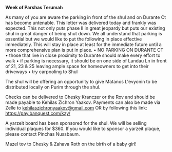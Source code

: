 **Week of Parshas Terumah**

As many of you are aware the parking in front of the shul and on Durante Ct  has become untenable. This letter was delivered today and frankly was expected. This not only puts phase II in great jeopardy but puts our existing shul in great danger of being shut down. We all understand that parking is essential but we would like to put the following in place effective immediately. This will stay in place at least for the immediate future until a more comprehensive plan is put in place.   • NO PARKING ON DURANTE CT   • those that live in close proximity to Durante should make every effort to walk  • if parking is necessary, it should be on one side of Landau Ln in front of 21, 23 & 25 leaving ample space for homeowners to get into their driveways  • try carpooling to Shul  

The shul will be offering an opportunity to give Matanos L'evyonin to be distributed locally on Purim through the shul. 

Checks can be delivered to Chesky Kranczer or the Rov and should be made payable to Kehilas Zichron Yaakov. Payments can also be made via Zelle to kehilaszichronyaakov@gmail.com OR by following this link:  https://pay.banquest.com/kzy/

A yarzeit board has been sponsored for the shul. We will be selling individual plaques for $360. If you would like to sponsor a yarzeit plaque, please contact Pinchas Nussbaum.

Mazel tov to Chesky & Zahava Roth on the birth of a baby girl!
